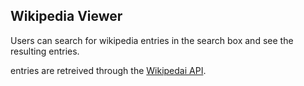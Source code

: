 Wikipedia Viewer
----------------

Users can search for wikipedia entries in the search box and see the resulting entries.

entries are retreived through the [Wikipedai API](https://www.mediawiki.org/wiki/API:Main_page/).